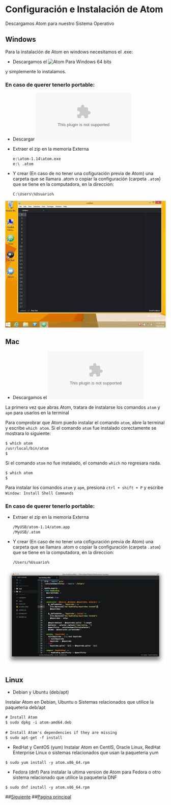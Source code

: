 # Configuración e Instalación de Atom

Descargamos Atom para nuestro Sistema Operativo


## Windows
Para la instalación de Atom en windows necesitamos el .exe:

* Descargamos el ![Atom Para Windows 64 bits](https://atom.io/download/windows_x64)

y simplemente lo instalamos.

### En caso de querer tenerlo portable:

* Descargar ![Atom portable](https://github.com/atom/atom/releases/download/v1.14.3/atom-windows.zip)

* Extraer el zip en la memoria Externa

	```
	e:\atom-1.14\atom.exe
	e:\ .atom
	```

* Y crear (En caso de no tener una cofiguración previa de Atom) una carpeta que se llamara .atom 
  o copiar la configuración (carpeta ``` .atom ```) que se tiene en la computadora, en la direccion: 

  ```
  C:\Users\%Usuario%
   ```
![AtomGif](Images/windows.gif)


## Mac
* Descargamos el ![Atom para Mac](https://github.com/atom/atom/releases/download/v1.14.3/atom-mac.zip)

La primera vez que abras Atom, tratara de instalarse los comandos ``` atom ``` y ``` apm ``` para usarlos en la terminal

Para comprobrar que Atom puedo instalar el comando ``` atom ```, abre la terminal y escribe ``` which atom ```. Si el comando ``` atom ``` fue instalado corectamente se mostrara lo siguiente:

```
$ which atom
/usr/local/bin/atom
$
```
Si el comando ``` atom ``` no fue instalado, el comando ``` which ``` no regresara nada.

```
$ which atom
$ 
```

Para instalar los comandos ``` atom ``` y ``` apm ```, presiona ``` ctrl + shift + P ``` y escribe ``` Window: Install Shell Commands ```

### En caso de querer tenerlo portable:

* Extraer el zip en la memoria Externa

	```
	/MyUSB/atom-1.14/atom.app
	/MyUSB/.atom
	```
* Y crear (En caso de no tener una cofiguración previa de Atom) una carpeta que se llamara .atom 
  o copiar la configuración (carpeta ``` .atom ```) que se tiene en la computadora, en la direccion: 

  ```
  /Users/%Usuario%
  ```
![Atommac](Images/mac.png)


## Linux

* Debian y Ubuntu (deb/apt)

Instalar Atom en Debian, Ubuntu o Sistemas relacionados que utilice la paqueteria deb/apt

```
# Install Atom
$ sudo dpkg -i atom-amd64.deb

# Install Atom's dependencies if they are missing
$ sudo apt-get -f install
```

* RedHat y CentOS (yum)
Instalar Atom en CentIS, Oracle Linux, RedHat Enterprise Linux o sistemas relacionados que usan la paqueteria yum 

```
$ sudo yum install -y atom.x86_64.rpm
```

* Fedora (dnf)
Para instalar la ultima version de Atom para Fedora o otro sistema relacionado que utilice la paqueteria DNF

```
$ sudo dnf install -y atom.x86_64.rpm
```

##[Siguiente](PAGE2.md)
##[Pagina principal](README.md)
